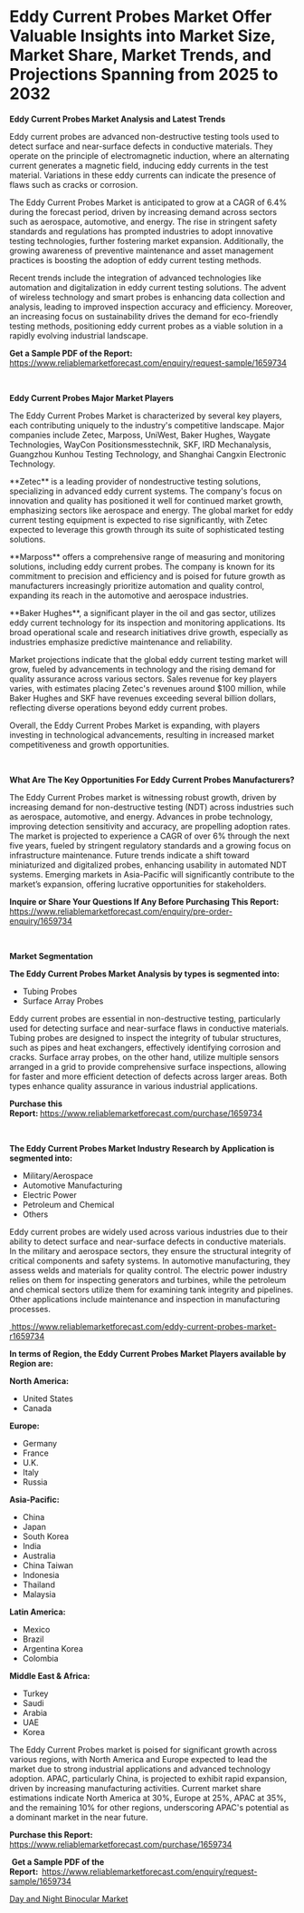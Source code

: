<p><h1>Eddy Current Probes Market Offer Valuable Insights into Market Size, Market Share, Market Trends, and Projections Spanning from 2025 to 2032</h1></p><p><strong>Eddy Current Probes Market Analysis and Latest Trends</strong></p>
<p><p>Eddy current probes are advanced non-destructive testing tools used to detect surface and near-surface defects in conductive materials. They operate on the principle of electromagnetic induction, where an alternating current generates a magnetic field, inducing eddy currents in the test material. Variations in these eddy currents can indicate the presence of flaws such as cracks or corrosion.</p><p>The Eddy Current Probes Market is anticipated to grow at a CAGR of 6.4% during the forecast period, driven by increasing demand across sectors such as aerospace, automotive, and energy. The rise in stringent safety standards and regulations has prompted industries to adopt innovative testing technologies, further fostering market expansion. Additionally, the growing awareness of preventive maintenance and asset management practices is boosting the adoption of eddy current testing methods.</p><p>Recent trends include the integration of advanced technologies like automation and digitalization in eddy current testing solutions. The advent of wireless technology and smart probes is enhancing data collection and analysis, leading to improved inspection accuracy and efficiency. Moreover, an increasing focus on sustainability drives the demand for eco-friendly testing methods, positioning eddy current probes as a viable solution in a rapidly evolving industrial landscape.</p></p>
<p><strong>Get a Sample PDF of the Report:&nbsp;</strong> <a href="https://www.reliablemarketforecast.com/enquiry/request-sample/1659734?utm_campaign=2294&utm_medium=2&utm_source=Github&utm_content=ia&utm_term=08042025&utm_id=eddy-current-probes">https://www.reliablemarketforecast.com/enquiry/request-sample/1659734</a></p>
<p>&nbsp;</p>
<p><strong>Eddy Current Probes Major Market Players</strong></p>
<p><p>The Eddy Current Probes Market is characterized by several key players, each contributing uniquely to the industry's competitive landscape. Major companies include Zetec, Marposs, UniWest, Baker Hughes, Waygate Technologies, WayCon Positionsmesstechnik, SKF, IRD Mechanalysis, Guangzhou Kunhou Testing Technology, and Shanghai Cangxin Electronic Technology.</p><p>**Zetec** is a leading provider of nondestructive testing solutions, specializing in advanced eddy current systems. The company's focus on innovation and quality has positioned it well for continued market growth, emphasizing sectors like aerospace and energy. The global market for eddy current testing equipment is expected to rise significantly, with Zetec expected to leverage this growth through its suite of sophisticated testing solutions.</p><p>**Marposs** offers a comprehensive range of measuring and monitoring solutions, including eddy current probes. The company is known for its commitment to precision and efficiency and is poised for future growth as manufacturers increasingly prioritize automation and quality control, expanding its reach in the automotive and aerospace industries.</p><p>**Baker Hughes**, a significant player in the oil and gas sector, utilizes eddy current technology for its inspection and monitoring applications. Its broad operational scale and research initiatives drive growth, especially as industries emphasize predictive maintenance and reliability.</p><p>Market projections indicate that the global eddy current testing market will grow, fueled by advancements in technology and the rising demand for quality assurance across various sectors. Sales revenue for key players varies, with estimates placing Zetec's revenues around $100 million, while Baker Hughes and SKF have revenues exceeding several billion dollars, reflecting diverse operations beyond eddy current probes.</p><p>Overall, the Eddy Current Probes Market is expanding, with players investing in technological advancements, resulting in increased market competitiveness and growth opportunities.</p></p>
<p>&nbsp;</p>
<p><strong>What Are The Key Opportunities For Eddy Current Probes Manufacturers?</strong></p>
<p><p>The Eddy Current Probes market is witnessing robust growth, driven by increasing demand for non-destructive testing (NDT) across industries such as aerospace, automotive, and energy. Advances in probe technology, improving detection sensitivity and accuracy, are propelling adoption rates. The market is projected to experience a CAGR of over 6% through the next five years, fueled by stringent regulatory standards and a growing focus on infrastructure maintenance. Future trends indicate a shift toward miniaturized and digitalized probes, enhancing usability in automated NDT systems. Emerging markets in Asia-Pacific will significantly contribute to the market’s expansion, offering lucrative opportunities for stakeholders.</p></p>
<p><strong>Inquire or Share Your Questions If Any Before Purchasing This Report:</strong> <a href="https://www.reliablemarketforecast.com/enquiry/pre-order-enquiry/1659734?utm_campaign=2294&utm_medium=2&utm_source=Github&utm_content=ia&utm_term=08042025&utm_id=eddy-current-probes">https://www.reliablemarketforecast.com/enquiry/pre-order-enquiry/1659734</a></p>
<p>&nbsp;</p>
<p><strong>Market Segmentation</strong></p>
<p><strong>The Eddy Current Probes Market Analysis by types is segmented into:</strong></p>
<p><ul><li>Tubing Probes</li><li>Surface Array Probes</li></ul></p>
<p><p>Eddy current probes are essential in non-destructive testing, particularly used for detecting surface and near-surface flaws in conductive materials. Tubing probes are designed to inspect the integrity of tubular structures, such as pipes and heat exchangers, effectively identifying corrosion and cracks. Surface array probes, on the other hand, utilize multiple sensors arranged in a grid to provide comprehensive surface inspections, allowing for faster and more efficient detection of defects across larger areas. Both types enhance quality assurance in various industrial applications.</p></p>
<p><strong>Purchase this Report:&nbsp;</strong><a href="https://www.reliablemarketforecast.com/purchase/1659734?utm_campaign=2294&utm_medium=2&utm_source=Github&utm_content=ia&utm_term=08042025&utm_id=eddy-current-probes">https://www.reliablemarketforecast.com/purchase/1659734</a></p>
<p>&nbsp;</p>
<p><strong>The Eddy Current Probes Market Industry Research by Application is segmented into:</strong></p>
<p><ul><li>Military/Aerospace</li><li>Automotive Manufacturing</li><li>Electric Power</li><li>Petroleum and Chemical</li><li>Others</li></ul></p>
<p><p>Eddy current probes are widely used across various industries due to their ability to detect surface and near-surface defects in conductive materials. In the military and aerospace sectors, they ensure the structural integrity of critical components and safety systems. In automotive manufacturing, they assess welds and materials for quality control. The electric power industry relies on them for inspecting generators and turbines, while the petroleum and chemical sectors utilize them for examining tank integrity and pipelines. Other applications include maintenance and inspection in manufacturing processes.</p></p>
<p><a href="https://www.reliablemarketforecast.com/eddy-current-probes-market-r1659734?utm_campaign=2294&utm_medium=2&utm_source=Github&utm_content=ia&utm_term=08042025&utm_id=eddy-current-probes">&nbsp;https://www.reliablemarketforecast.com/eddy-current-probes-market-r1659734</a></p>
<p><strong>In terms of Region, the Eddy Current Probes Market Players available by Region are:</strong></p>
<p>
    <p> <strong> North America: </strong>
        <ul>
            <li>United States</li>
            <li>Canada</li>
        </ul>
        </p> 
    <p> <strong> Europe: </strong>
        <ul>
            <li>Germany</li>
            <li>France</li>
            <li>U.K.</li>
            <li>Italy</li>
            <li>Russia</li>
        </ul>
        </p> 
    <p> <strong> Asia-Pacific: </strong>
        <ul>
            <li>China</li>
            <li>Japan</li>
            <li>South Korea</li>
            <li>India</li>
            <li>Australia</li>
            <li>China Taiwan</li>
            <li>Indonesia</li>
            <li>Thailand</li>
            <li>Malaysia</li>
        </ul>
        </p> 
    <p> <strong> Latin America: </strong>
        <ul>
            <li>Mexico</li>
            <li>Brazil</li>
            <li>Argentina Korea</li>
            <li>Colombia</li>
        </ul>
        </p> 
    <p> <strong> Middle East & Africa: </strong>
        <ul>
            <li>Turkey</li>
            <li>Saudi</li>
            <li>Arabia</li>
            <li>UAE</li>
            <li>Korea</li>
        </ul>
    </p>
    </p>
<p><p>The Eddy Current Probes market is poised for significant growth across various regions, with North America and Europe expected to lead the market due to strong industrial applications and advanced technology adoption. APAC, particularly China, is projected to exhibit rapid expansion, driven by increasing manufacturing activities. Current market share estimations indicate North America at 30%, Europe at 25%, APAC at 35%, and the remaining 10% for other regions, underscoring APAC's potential as a dominant market in the near future.</p></p>
<p><strong>Purchase this Report: </strong><a href="https://www.reliablemarketforecast.com/purchase/1659734?utm_campaign=2294&utm_medium=2&utm_source=Github&utm_content=ia&utm_term=08042025&utm_id=eddy-current-probes">https://www.reliablemarketforecast.com/purchase/1659734</a></p>
<p>&nbsp;<strong>Get a Sample PDF of the Report:&nbsp;&nbsp;</strong><a href="https://www.reliablemarketforecast.com/enquiry/request-sample/1659734?utm_campaign=2294&utm_medium=2&utm_source=Github&utm_content=ia&utm_term=08042025&utm_id=eddy-current-probes">https://www.reliablemarketforecast.com/enquiry/request-sample/1659734</a></p>
<p><strong></strong></p>
<p><p><a href="https://github.com/castoriffic/Market-Research-Report-List-6/blob/main/day-and-night-binocular-market.md?utm_campaign=2294&utm_medium=2&utm_source=Github&utm_content=ia&utm_term=08042025&utm_id=eddy-current-probes">Day and Night Binocular Market</a></p></p>